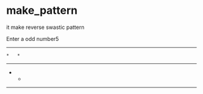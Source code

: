 # make_pattern
it make reverse swastic pattern

Enter a odd number5
* * *   *
    *   *
* * * * * 
*   *
*   * * * 
